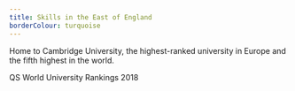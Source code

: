 ```yaml
---
title: Skills in the East of England
borderColour: turquoise
---
```

Home to Cambridge University, the highest-ranked university in Europe and the fifth highest in the world.


QS World University Rankings 2018